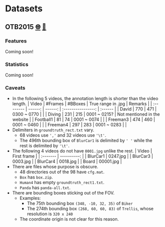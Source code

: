# Datasets
## OTB2015 [:globe_with_meridians:](http://cvlab.hanyang.ac.kr/tracker_benchmark/datasets.html) [:memo:](https://faculty.ucmerced.edu/mhyang/papers/pami15_tracking_benchmark.pdf)
### Features
Coming soon!
### Statistics
Coming soon!
### Caveats
* In the following 5 videos, the annotation length is shorter than the video length.
    | Video     | #Frames | #BBoxes | True range in .jpg | Remarks |
    | :-------- | ------: | ------: | :----------------: | :------ |
    | David     |     770 |     471 |    0300 ~ 0770     | |
    | Diving    |     231 |     215 |    0001 ~ 0215?    | Not mentioned in the website |
    | Football1 |      81 |      74 |    0001 ~ 0074     | |
    | Freeman3  |     474 |     460 |    0001 ~ 0460     | |
    | Freeman4  |     297 |     283 |    0001 ~ 0283     | |
* Delimiters in `groundtruth_rect.txt` vary.
    * 68 videos use `','` and 32 videos use `'\t'`.
    * The 496th bounding box of `BlurCar1` is delimited by `' '` while the rest is delimited by ```'\t'```.
* The following 4 videos do not have `0001.jpg` unlike the rest.
    | Video    | First frame |
    | :------- | ----------: |
    | BlurCar1 |    0247.jpg |
    | BlurCar3 |    0003.jpg |
    | BlurCar4 |    0018.jpg |
    | Board    |   00001.jpg |
* There are files whose purpose is obscure.
    * 48 directories out of the 98 have `cfg.mat`.
    * `Box` has `box.zip`.
    * `Human4` has empty `groundtruth_rect1.txt`.
    * `Panda` has `panda-all.txt`.
* There are bounding boxes sticking out of the FOV.
    * Examples:
        * The 75th bounding box `(348, -10, 32, 35)` of `Biker`
        * The 274th bounding box `(268, 60, 60, 83)` of `Trellis`, whose resolution is `320 x 240`
    * The coordinate origin is not clear for this reason.
